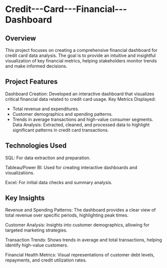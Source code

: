 # Credit---Card---Financial---Dashboard

## Overview
This project focuses on creating a comprehensive financial dashboard for credit card data analysis. The goal is to provide an intuitive and insightful visualization of key financial metrics, helping stakeholders monitor trends and make informed decisions.

## Project Features

Dashboard Creation: Developed an interactive dashboard that visualizes critical financial data related to credit card usage.
Key Metrics Displayed:
- Total revenue and expenditures.
- Customer demographics and spending patterns.
- Trends in average transactions and high-value consumer segments.
Data Analysis: Extracted, cleaned, and processed data to highlight significant patterns in credit card transactions.

## Technologies Used

SQL: For data extraction and preparation.

Tableau/Power BI: Used for creating interactive dashboards and visualizations.

Excel: For initial data checks and summary analysis.

## Key Insights

Revenue and Spending Patterns: The dashboard provides a clear view of total revenue over specific periods, highlighting peak times.

Customer Analysis: Insights into customer demographics, allowing for targeted marketing strategies.

Transaction Trends: Shows trends in average and total transactions, helping identify high-value customers.

Financial Health Metrics: Visual representations of customer debt levels, repayments, and credit utilization rates.
